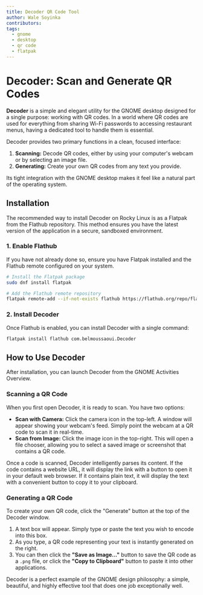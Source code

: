 ```yaml
---
title: Decoder QR Code Tool
author: Wale Soyinka
contributors:
tags:
  - gnome
  - desktop
  - qr code
  - flatpak
---
```


# **Decoder: Scan and Generate QR Codes**

**Decoder** is a simple and elegant utility for the GNOME desktop designed for a single purpose: working with QR codes. In a world where QR codes are used for everything from sharing Wi-Fi passwords to accessing restaurant menus, having a dedicated tool to handle them is essential.

Decoder provides two primary functions in a clean, focused interface:
1.  **Scanning:** Decode QR codes, either by using your computer's webcam or by selecting an image file.
2.  **Generating:** Create your own QR codes from any text you provide.

Its tight integration with the GNOME desktop makes it feel like a natural part of the operating system.

## **Installation**

The recommended way to install Decoder on Rocky Linux is as a Flatpak from the Flathub repository. This method ensures you have the latest version of the application in a secure, sandboxed environment.

### **1. Enable Flathub**

If you have not already done so, ensure you have Flatpak installed and the Flathub remote configured on your system.

```bash
# Install the Flatpak package
sudo dnf install flatpak

# Add the Flathub remote repository
flatpak remote-add --if-not-exists flathub https://flathub.org/repo/flathub.flatpakrepo
```

### **2. Install Decoder**

Once Flathub is enabled, you can install Decoder with a single command:

```bash
flatpak install flathub com.belmoussaoui.Decoder
```

## **How to Use Decoder**

After installation, you can launch Decoder from the GNOME Activities Overview.

### **Scanning a QR Code**

When you first open Decoder, it is ready to scan. You have two options:

*   **Scan with Camera:** Click the camera icon in the top-left. A window will appear showing your webcam's feed. Simply point the webcam at a QR code to scan it in real-time.
*   **Scan from Image:** Click the image icon in the top-right. This will open a file chooser, allowing you to select a saved image or screenshot that contains a QR code.

Once a code is scanned, Decoder intelligently parses its content. If the code contains a website URL, it will display the link with a button to open it in your default web browser. If it contains plain text, it will display the text with a convenient button to copy it to your clipboard.

### **Generating a QR Code**

To create your own QR code, click the "Generate" button at the top of the Decoder window.

1.  A text box will appear. Simply type or paste the text you wish to encode into this box.
2.  As you type, a QR code representing your text is instantly generated on the right.
3.  You can then click the **"Save as Image..."** button to save the QR code as a `.png` file, or click the **"Copy to Clipboard"** button to paste it into other applications.

Decoder is a perfect example of the GNOME design philosophy: a simple, beautiful, and highly effective tool that does one job exceptionally well.